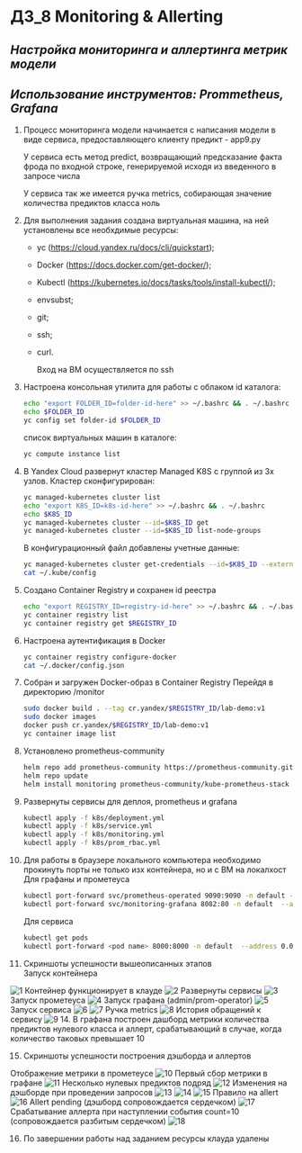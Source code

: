 # ДЗ_8 Monitoring & Allerting
## _Настройка мониторинга и аллертинга метрик модели_
## _Использование инструментов: Prommetheus, Grafana_

1. Процесс мониторинга модели начинается с написания модели в виде сервиса, предоставляющего клиенту предикт - app9.py

   У сервиса есть метод predict, возвращающий предсказание факта фрода по входной строке, генерируемой исходя из введенного в запросе числа

    У сервиса так же имеется ручка metrics, собирающая значение количества предиктов класса ноль
3. Для выполнения задания создана виртуальная машина, на ней установлены все необхдимые ресурсы:
   - yc (https://cloud.yandex.ru/docs/cli/quickstart);
   - Docker (https://docs.docker.com/get-docker/);
   - Kubectl (https://kubernetes.io/docs/tasks/tools/install-kubectl/);
   - envsubst;
   - git;
   - ssh;
   - curl.
     
     Вход на ВМ осуществляется по ssh
4. Настроена консольная утилита для работы с облаком
   id каталога:
   ``` sh
   echo "export FOLDER_ID=folder-id-here" >> ~/.bashrc && . ~/.bashrc
   echo $FOLDER_ID
   yc config set folder-id $FOLDER_ID
   ```
    список виртуальных машин в каталоге:
     ``` sh
    yc compute instance list
     ```
5. В Yandex Cloud развернут кластер Managed K8S с группой из 3х узлов. Кластер сконфигурирован:
    ``` sh
    yc managed-kubernetes cluster list
    echo "export K8S_ID=k8s-id-here" >> ~/.bashrc && . ~/.bashrc
    echo $K8S_ID
    yc managed-kubernetes cluster --id=$K8S_ID get
    yc managed-kubernetes cluster --id=$K8S_ID list-node-groups
    ```
    
    В конфигурационный файл добавлены учетные данные:
    ``` sh
    yc managed-kubernetes cluster get-credentials --id=$K8S_ID --external
    cat ~/.kube/config
    ```
6. Создано Container Registry и сохранен id реестра
     ``` sh
    echo "export REGISTRY_ID=registry-id-here" >> ~/.bashrc && . ~/.bashrc
    yc container registry list
    yc container registry get $REGISTRY_ID
    ```
7. Настроена аутентификация в Docker
    ``` sh
    yc container registry configure-docker
    cat ~/.docker/config.json
    ```
8. Собран и загружен Docker-образ в Container Registry
    Перейдя в директорию /monitor
     ``` sh
    sudo docker build . --tag cr.yandex/$REGISTRY_ID/lab-demo:v1
    sudo docker images
    docker push cr.yandex/$REGISTRY_ID/lab-demo:v1
    yc container image list
    ```
9. Установлено prometheus-community
     ``` sh
    helm repo add prometheus-community https://prometheus-community.github.io/helm-charts
    helm repo update    
    helm install monitoring prometheus-community/kube-prometheus-stack
    ```
10. Развернуты сервисы для деплоя, prometheus и grafana
    ``` sh
    kubectl apply -f k8s/deployment.yml
    kubectl apply -f k8s/service.yml
    kubectl apply -f k8s/monitoring.yml
    kubectl apply -f k8s/prom_rbac.yml
    ```
11. Для работы в браузере локального компьютера необходимо прокинуть порты не только изх контейнера, но и с ВМ на локалхост
    Для графаны и прометеуса
    ``` sh
    kubectl port-forward svc/prometheus-operated 9090:9090 -n default --address 0.0.0.0
    kubectl port-forward svc/monitoring-grafana 8082:80 -n default  --address 0.0.0.0
    ```
    Для сервиса
    ``` sh
    kubectl get pods
    kubectl port-forward <pod name> 8000:8000 -n default  --address 0.0.0.0
    ```
12. Скриншоты успешности вышеописанных этапов    
Запуск контейнера
<image src="/screens/1. container running.jpg" alt="1">
Контейнер функционирует в клауде
<image src="screens/2. container in yc.jpg" alt="2">
Развернуты сервисы
<image src="screens/3. all ymls applied.jpg" alt="3">
Запуск прометеуса
<image src="screens/4. prometeus run.jpg" alt="4">
Запуск графана (admin/prom-operator)
<image src="screens/5. grafana run.jpg" alt="5">
Запуск сервиса
<image src="screens/6. service run.jpg" alt="6">
<image src="screens/7. service run2.jpg" alt="7">
Ручка metrics
<image src="screens/8. metrics.jpg" alt="8">
История обращений к сервису
<image src="screens/9. requests history.jpg" alt="9">
14. В графана построен дашборд метрики количества предиктов нулевого класса и аллерт, срабатывающий в случае, когда количество таковых превышает 10  

15. Скриншоты успешности построения дэшборда и аллертов

Отображение метрики в прометеусе
<image src="screens/10. predict total in prometheus.jpg" alt="10">
Первый сбор метрики в графане
<image src="screens/11. predict total grafana 1.jpg" alt="11">
Несколько нулевых предиктов подряд
<image src="screens/12. predict total grafana 2.jpg" alt="12">
Изменения на дэшборде при проведении запросов
<image src="screens/13. dash1.jpg" alt="13">
<image src="screens/14. dash2.jpg" alt="14">
<image src="screens/15. dash3.jpg" alt="15">
Правило на allert
<image src="screens/16. allert rule.jpg" alt="16">
Allert pending (дэшборд сопровождается сердечком)
<image src="screens/17. allert pending.jpg" alt="17">
Срабатывание аллерта при наступлении события count=10 (сопровождается разбитым сердечком)
<image src="screens/18. allert allerting.jpg" alt="18">

16. По завершении работы над заданием ресурсы клауда удалены


